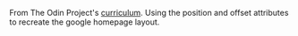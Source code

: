 ﻿From The Odin Project's [curriculum](http://www.theodinproject.com/courses/web-development-101/lessons/html-css). Using the position and offset attributes to recreate the google homepage layout. 
